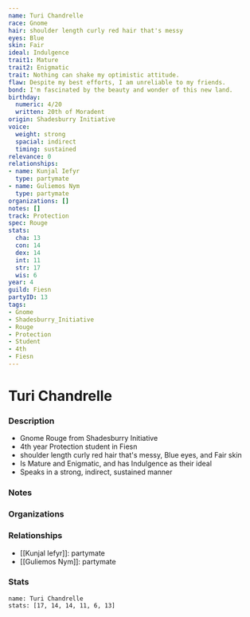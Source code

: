 ```yaml
---
name: Turi Chandrelle
race: Gnome
hair: shoulder length curly red hair that's messy
eyes: Blue
skin: Fair
ideal: Indulgence
trait1: Mature
trait2: Enigmatic
trait: Nothing can shake my optimistic attitude.
flaw: Despite my best efforts, I am unreliable to my friends.
bond: I'm fascinated by the beauty and wonder of this new land.
birthday:
  numeric: 4/20
  written: 20th of Moradent
origin: Shadesburry Initiative
voice:
  weight: strong
  spacial: indirect
  timing: sustained
relevance: 0
relationships:
- name: Kunjal Iefyr
  type: partymate
- name: Guliemos Nym
  type: partymate
organizations: []
notes: []
track: Protection
spec: Rouge
stats:
  cha: 13
  con: 14
  dex: 14
  int: 11
  str: 17
  wis: 6
year: 4
guild: Fiesn
partyID: 13
tags:
- Gnome
- Shadesburry_Initiative
- Rouge
- Protection
- Student
- 4th
- Fiesn
---
```

# Turi Chandrelle
### Description
- Gnome Rouge from Shadesburry Initiative
- 4th year Protection student in Fiesn
- shoulder length curly red hair that's messy, Blue eyes, and Fair skin
- Is Mature and Enigmatic, and has Indulgence as their ideal
- Speaks in a strong, indirect, sustained manner

### Notes

### Organizations

### Relationships
- [[Kunjal Iefyr]]: partymate
- [[Guliemos Nym]]: partymate

### Stats
```statblock
name: Turi Chandrelle
stats: [17, 14, 14, 11, 6, 13]
```